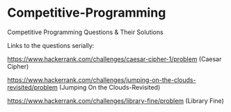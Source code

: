 # Competitive-Programming
Competitive Programming Questions &amp; Their Solutions

Links to the questions serially:
 
https://www.hackerrank.com/challenges/caesar-cipher-1/problem (Caesar Cipher)


https://www.hackerrank.com/challenges/jumping-on-the-clouds-revisited/problem (Jumping On the Clouds-Revisited) 


https://www.hackerrank.com/challenges/library-fine/problem (Library Fine)
